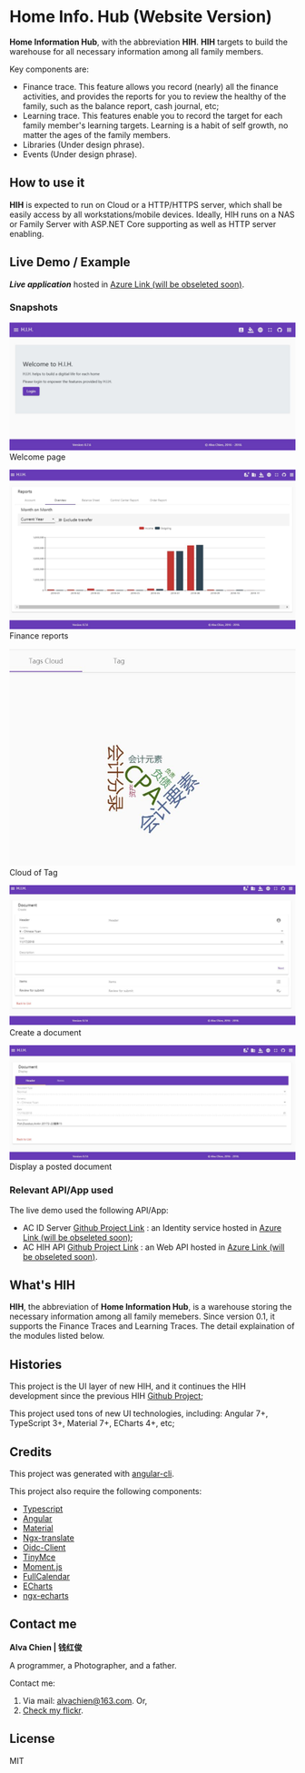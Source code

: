 # Home Info. Hub (Website Version)
**Home Information Hub**, with the abbreviation **HIH**. **HIH** targets to build the warehouse for all necessary information among all family members. 

Key components are:
- Finance trace. This feature allows you record (nearly) all the finance activities, and provides the reports for you to review the healthy of the family, such as the balance report, cash journal, etc;
- Learning trace. This features enable you to record the target for each family member's learning targets. Learning is a habit of self growth, no matter the ages of the family members.
- Libraries (Under design phrase). 
- Events (Under design phrase).

## How to use it
**HIH** is expected to run on Cloud or a HTTP/HTTPS server, which shall be easily access by all workstations/mobile devices. 
Ideally, HIH runs on a NAS or Family Server with ASP.NET Core supporting as well as HTTP server enabling.  

## Live Demo / Example
***Live application***  hosted in [Azure Link (will be obseleted soon)](http://achihui.azurewebsites.net).

### Snapshots
![Image of Index page](https://github.com/alvachien/achihui/blob/master/docs/images/index.JPG)
Welcome page

![Image of Finance report](https://github.com/alvachien/achihui/blob/master/docs/images/finance_report.JPG)
Finance reports

![Image of Tag Cloud](https://github.com/alvachien/achihui/blob/master/docs/images/tag_cloud.JPG)
Cloud of Tag

![Image of Create Document](https://github.com/alvachien/achihui/blob/master/docs/images/create_doc.JPG)
Create a document

![Image of Document display](https://github.com/alvachien/achihui/blob/master/docs/images/display_doc.JPG)
Display a posted document

### Relevant API/App used
The live demo used the following API/App:
- AC ID Server [Github Project Link](https://github.com/alvachien/acidserver) : an Identity service hosted in [Azure Link (will be obseleted soon)](http://acidserver.azurewebsites.net);
- AC HIH API [Github Project Link](https://github.com/alvachien/achihapi) : an Web API hosted in [Azure Link (will be obseleted soon)](http://achihapi.azurewebsites.net).


## What's HIH
**HIH**, the abbreviation of **Home Information Hub**, is a warehouse storing the necessary information among all family memebers.
Since version 0.1, it supports the Finance Traces and Learning Traces. The detail explaination of the modules listed below. 

## Histories
This project is the UI layer of new HIH, and it continues the HIH development since the previous HIH [Github Project](https://github.com/alvachien/hih);

This project used tons of new UI technologies, including: Angular 7+, TypeScript 3+, Material 7+, ECharts 4+, etc;


## Credits
This project was generated with [angular-cli](https://github.com/angular/angular-cli).

This project also require the following components:
* [Typescript](http://www.typescriptlang.org)
* [Angular](https://github.com/angular/angular)
* [Material](https://github.com/angular/material2)
* [Ngx-translate](https://github.com/ngx-translate/core)
* [Oidc-Client](https://github.com/IdentityModel/oidc-client-js)
* [TinyMce](https://www.tinymce.cloud/)
* [Moment.js](https://momentjs.com/)
* [FullCalendar](https://fullcalendar.io/)
* [ECharts](http://echarts.baidu.com/)
* [ngx-echarts](https://github.com/xieziyu/ngx-echarts/)

## Contact me
**Alva Chien | 钱红俊**

A programmer, a Photographer, and a father. 
 
Contact me:

1. Via mail: alvachien@163.com. Or,
2. [Check my flickr](http://www.flickr.com/photos/alvachien). 
 
## License
MIT
